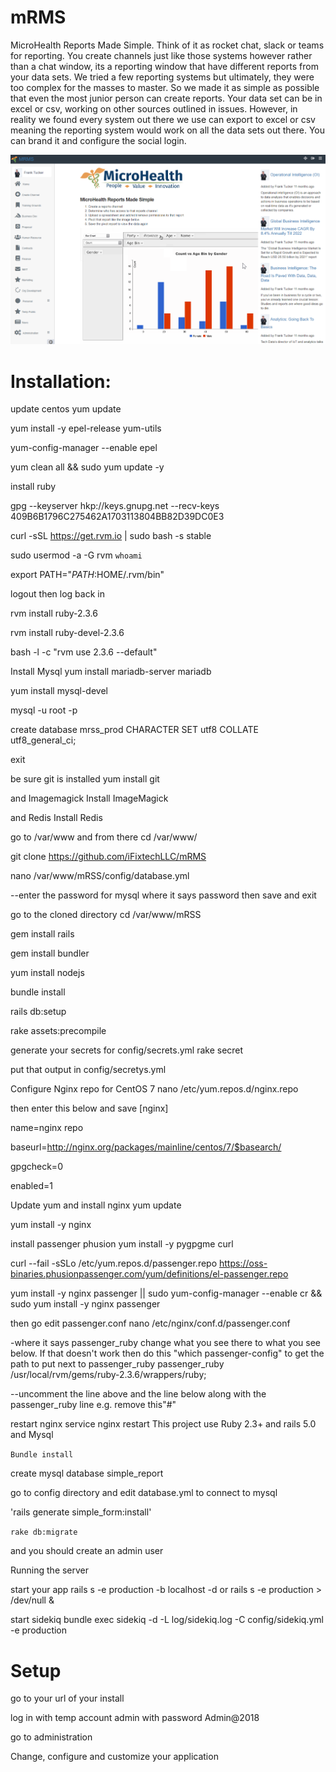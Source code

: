 # mRMS
MicroHealth Reports Made Simple.  Think of it as rocket chat, slack or teams for reporting.  You create channels just like those systems however rather than a chat window, its a reporting window that have different reports from your data sets.  We tried a few reporting systems but ultimately, they were too complex for the masses to master.  So we made it as simple as possible that even the most junior person can create reports.  Your data set can be in excel or csv, working on other sources outlined in issues.  However, in reality we found every system out there we use can export to excel or csv meaning the reporting system would work on all the data sets out there. You can brand it and configure the social login.

![Home](home.png)

# Installation:

update centos
yum update

yum install -y epel-release yum-utils

yum-config-manager --enable epel

yum clean all && sudo yum update -y

install ruby

gpg --keyserver hkp://keys.gnupg.net --recv-keys 409B6B1796C275462A1703113804BB82D39DC0E3

curl -sSL https://get.rvm.io | sudo bash -s stable

sudo usermod -a -G rvm `whoami`

export PATH="$PATH:$HOME/.rvm/bin"

logout then log back in

rvm install ruby-2.3.6

rvm install ruby-devel-2.3.6

bash -l -c "rvm use 2.3.6 --default"

Install Mysql
yum install mariadb-server mariadb

yum install mysql-devel

mysql -u root -p

create database mrss_prod CHARACTER SET utf8 COLLATE utf8_general_ci;

exit

be sure git is installed
yum install git

and Imagemagick
Install ImageMagick

and Redis
Install Redis

go to /var/www and from there
cd /var/www/

git clone https://github.com/iFixtechLLC/mRMS

nano /var/www/mRSS/config/database.yml

--enter the password for mysql where it says password then save and exit

go to the cloned directory
cd /var/www/mRSS

gem install rails

gem install bundler

yum install nodejs

bundle install

rails db:setup

rake assets:precompile

generate your secrets for config/secrets.yml
rake secret

put that output in config/secretys.yml

Configure Nginx repo for CentOS 7
nano /etc/yum.repos.d/nginx.repo

then enter this below and save
[nginx]

name=nginx repo

baseurl=http://nginx.org/packages/mainline/centos/7/$basearch/

gpgcheck=0

enabled=1

Update yum and install nginx
yum update

yum install -y nginx

install passenger phusion
yum install -y pygpgme curl

curl --fail -sSLo /etc/yum.repos.d/passenger.repo https://oss-binaries.phusionpassenger.com/yum/definitions/el-passenger.repo

yum install -y nginx passenger || sudo yum-config-manager --enable cr && sudo yum install -y nginx passenger

then go edit passenger.conf
nano /etc/nginx/conf.d/passenger.conf

-where it says passenger_ruby change what you see there to what you see below. If that doesn't work then do this "which passenger-config" to get the path to put next to passenger_ruby
passenger_ruby /usr/local/rvm/gems/ruby-2.3.6/wrappers/ruby;

--uncomment the line above and the line below along with the passenger_ruby line e.g. remove this"#"

restart nginx
service nginx restart
This project use Ruby 2.3+ and rails 5.0 and Mysql 



`Bundle install`

create mysql database simple_report

go to config directory and edit database.yml to connect to mysql

'rails generate simple_form:install'

`rake db:migrate`

and you should create an admin user 



Running the server

start your app rails s -e production -b localhost -d 
or 
rails s -e production > /dev/null &

start sidekiq bundle exec sidekiq -d -L log/sidekiq.log -C config/sidekiq.yml -e production

# Setup
go to your url of your install

log in with temp account admin with password Admin@2018

go to administration

Change, configure and customize your application




